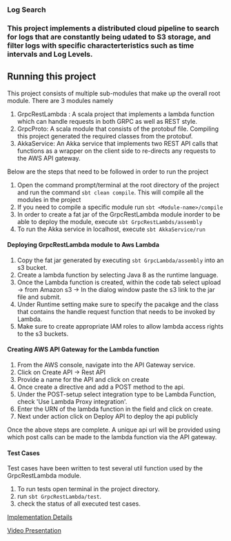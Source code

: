 ### Log Search

### This project implements a distributed cloud pipeline to search for logs that are constantly being udated to S3 storage, and filter logs with specific characterteristics such as time intervals and Log Levels.

## Running this project

This project consists of multiple sub-modules that make up the overall root module. There are 3 modules namely
1. GrpcRestLambda : A scala project that implements a lambda function which can handle requests in both GRPC as well as REST style.
2. GrpcProto: A scala module that consists of the protobuf file. Compiling this project generated the required classes from the protobuf.
3. AkkaService: An Akka service that implements two REST API calls that functions as a wrapper on the client side to re-directs any requests to the AWS API gateway.

Below are the steps that need to be followed in order to run the project
1. Open the command prompt/terminal at the root directory of the project and run the command ``sbt clean compile``.
This will compile all the modules in the project
2. If you need to compile a specific module run ``sbt <Module-name>/compile``
3. In order to create a fat jar of the GrpcRestLambda module inorder to be able to deploy the module, execute ``sbt GrpcRestLambds/assembly``
4. To run the Akka service in localhost, execute ``sbt AkkaService/run``

#### Deploying GrpcRestLambda module to Aws Lambda

1. Copy the fat jar generated by executing ``sbt GrpcLambda/assembly`` into an s3 bucket.
2. Create a lambda function by selecting Java 8 as the runtime language.
3. Once the Lambda function is created, within the code tab select upload -> from Amazon s3 -> In the dialog window paste the s3 link to the jar file and submit.
4. Under Runtime setting make sure to specify the pacakge and the class that contains the handle request function that needs to be invoked by Lambda.
5. Make sure to create appropriate IAM roles to allow lambda access rights to the s3 buckets.

#### Creating AWS API Gateway for the Lambda function

1. From the AWS console, navigate into the API Gateway service.
2. Click on Create API -> Rest API 
3. Provide a name for the API and click on create
4. Once create a directive and add a POST method to the api.
5. Under the POST-setup select integration type to be Lambda Function, check 'Use Lambda Proxy integration'.
6. Enter the URN of the lambda function in the field and click on create.
7. Next under action click on Deploy API to deploy the api publicly

Once the above steps are complete. A unique api url will be provided using which post calls can be made to the lambda function via the API gateway.

#### Test Cases

Test cases have been written to test several util function used by the GrpcRestLambda module.
1. To run tests open terminal in the project directory.
2. run `sbt GrpcRestLambda/test`.
3. check the status of all executed test cases.


[Implementation Details](./docs/implementation.md)


[Video Presentation](https://youtu.be/2vOmU7JYp24)

